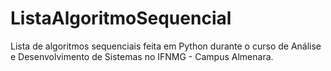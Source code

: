 # ListaAlgoritmoSequencial

Lista de algoritmos sequenciais feita em Python durante o curso de Análise e Desenvolvimento de Sistemas no IFNMG - Campus Almenara.